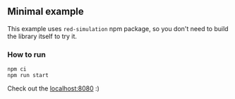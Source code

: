 ## Minimal example

This example uses `red-simulation` npm package, so you don't need to build the library itself to try it.

### How to run

```
npm ci
npm run start
```

Check out the [localhost:8080](http://localhost:8080) :)
